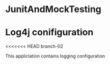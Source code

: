 # JunitAndMockTesting
# Log4j conifiguration

<<<<<<< HEAD
branch-02

This appliclation contains logging configuration
